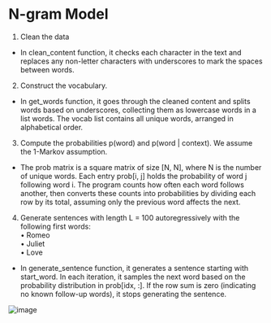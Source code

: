 # N-gram Model

1. Clean the data
- In clean_content function, it checks each character in the text and replaces 
any non-letter characters with underscores to mark the spaces between words.

2. Construct the vocabulary.  
- In get_words function, it goes through the cleaned content and splits words 
based on underscores, collecting them as lowercase words in a list words. 
The vocab list contains all unique words, arranged in alphabetical order.

3. Compute the probabilities p(word) and p(word | context). We assume the 1-Markov 
assumption.
- The prob matrix is a square matrix of size [N, N], where N is the number of 
unique words. Each entry prob[i, j] holds the probability of word j following 
word i. The program counts how often each word follows another, then 
converts these counts into probabilities by dividing each row by its total, 
assuming only the previous word affects the next.

4. Generate sentences with length L = 100 autoregressively with the following first 
words:  
• Romeo  
• Juliet  
• Love 
- In generate_sentence function, it generates a sentence starting with 
start_word. In each iteration, it samples the next word based on the 
probability distribution in prob[idx, :]. If the row sum is zero (indicating no 
known follow-up words), it stops generating the sentence.

![image](https://github.com/user-attachments/assets/91e9f4b5-111a-48d9-803f-b82984a750de)




